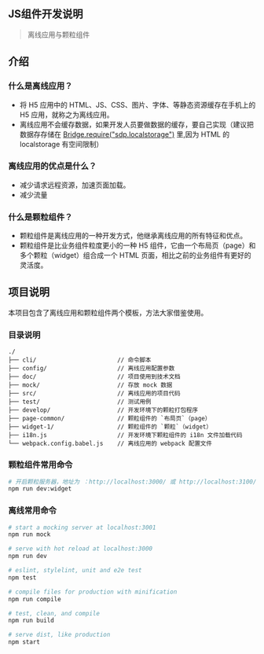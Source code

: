 ## JS组件开发说明

> 离线应用与颗粒组件

## 介绍

### 什么是离线应用？

- 将 H5 应用中的 HTML、JS、CSS、图片、字体、等静态资源缓存在手机上的 H5 应用，就称之为离线应用。
- 离线应用不会缓存数据，如果开发人员要做数据的缓存，要自己实现（建议把数据存存储在 [Bridge.require("sdp.localstorage")](http://reference.sdp.nd/appfactory/userguide/light/js-sdk/dao.html) 里,因为 HTML 的 localstorage 有空间限制）

### 离线应用的优点是什么？

- 减少请求远程资源，加速页面加载。
- 减少流量

### 什么是颗粒组件？

- 颗粒组件是离线应用的一种开发方式，他继承离线应用的所有特征和优点。
- 颗粒组件是比业务组件粒度更小的一种 H5 组件，它由一个布局页（page）和多个颗粒（widget）组合成一个 HTML 页面，相比之前的业务组件有更好的灵活度。



## 项目说明

本项目包含了离线应用和颗粒组件两个模板，方法大家借鉴使用。

### 目录说明

```
./
├── cli/                       // 命令脚本
├── config/                    // 离线应用配置参数
├── doc/                       // 项目使用到技术文档
├── mock/                      // 存放 mock 数据
├── src/                       // 离线应用的项目代码
├── test/                      // 测试用例
├── develop/                   // 开发环境下的颗粒打包程序
├── page-common/               // 颗粒组件的 `布局页`（page）
├── widget-1/                  // 颗粒组件的 `颗粒`（widget）
├── i18n.js                    // 开发环境下颗粒组件的 i18n 文件加载代码
└── webpack.config.babel.js    // 离线应用的 webpack 配置文件
```


### 颗粒组件常用命令

```bash
# 开启颗粒服务器，地址为 ：http://localhost:3000/ 或 http://localhost:3100/
npm run dev:widget

```

### 离线常用命令

```bash
# start a mocking server at localhost:3001
npm run mock

# serve with hot reload at localhost:3000
npm run dev

# eslint, stylelint, unit and e2e test
npm test

# compile files for production with minification
npm run compile

# test, clean, and compile
npm run build

# serve dist, like production
npm start

```
